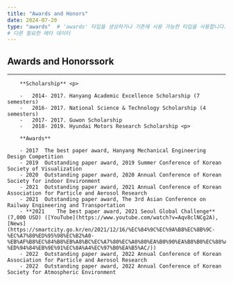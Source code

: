 ```yaml
---
title: "Awards and Honors"
date: 2024-07-20
type: "awards"  # 'awards' 타입을 생성하거나 기존에 사용 가능한 타입을 사용합니다.
# 다른 필요한 메타 데이터
---
```


## Awards and Honorssork
---
        **Scholarship** <p>

        -	2014- 2017. Hanyang Academic Excellence Scholarship (7 semesters)
        -	2016- 2017. National Science & Technology Scholarship (4 semesters)
        -	2017- 2017. Guwon Scholarship
        -	2018- 2019. Hyundai Motors Research Scholarship <p>

        **Awards**

        - 2017	The best paper award, Hanyang Mechanical Engineering Design Competition
        - 2019	Outstanding paper award, 2019 Summer Conference of Korean Society of Visualization
        - 2020	Outstanding paper award, 2020 Annual Conference of Korean Society for indoor Environment
        - 2021	Outstanding paper award, 2021 Annual Conference of Korean Association for Particle and Aerosol Research
        - 2021	Outstanding paper award, The 3rd Asian Conference on Railway Engineering and Transportation 
        - **2021	The best paper award, 2021 Seoul Global Challenge** (7,000 USD) ([YouTube](https://www.youtube.com/watch?v=Aqv8clNCg2A), [News](https://smartcity.go.kr/en/2021/12/16/%EC%84%9C%EC%9A%B8%EC%8B%9C-%EC%A7%80%ED%95%98%EC%B2%A0-%EB%AF%B8%EC%84%B8%EB%A8%BC%EC%A7%80%EC%A0%80%EA%B0%90%EA%B8%B0%EC%88%A0%EA%B0%9C%EB%B0%9C-%ED%94%84%EB%9E%91%EC%8A%A4%EC%97%B0%EA%B5%AC/)) 
        - 2022	Outstanding paper award, 2022 Annual Conference of Korean Association for Particle and Aerosol Research
        - 2022	Outstanding paper award, 2022 Annual Conference of Korean Society for Atmospheric Environment

